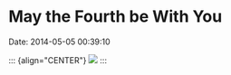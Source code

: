 May the Fourth be With You
==========================

Date: 2014-05-05 00:39:10

::: {align="CENTER"}
[![](http://www.jwz.org/images/photo-948-thumb.jpg)](http://www.jwz.org/images/photo-948.jpg)
:::
